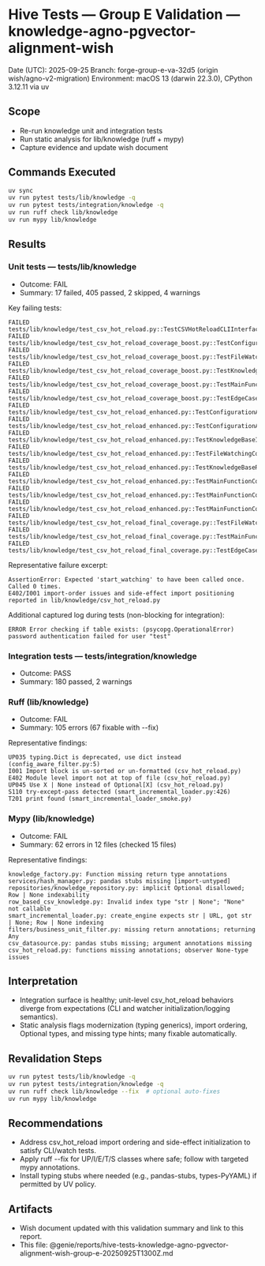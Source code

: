 # Hive Tests — Group E Validation — knowledge-agno-pgvector-alignment-wish

Date (UTC): 2025-09-25
Branch: forge-group-e-va-32d5 (origin wish/agno-v2-migration)
Environment: macOS 13 (darwin 22.3.0), CPython 3.12.11 via uv

## Scope
- Re-run knowledge unit and integration tests
- Run static analysis for lib/knowledge (ruff + mypy)
- Capture evidence and update wish document

## Commands Executed
```bash
uv sync
uv run pytest tests/lib/knowledge -q
uv run pytest tests/integration/knowledge -q
uv run ruff check lib/knowledge
uv run mypy lib/knowledge
```

## Results

### Unit tests — tests/lib/knowledge
- Outcome: FAIL
- Summary: 17 failed, 405 passed, 2 skipped, 4 warnings

Key failing tests:
```
FAILED tests/lib/knowledge/test_csv_hot_reload.py::TestCSVHotReloadCLIInterface::test_main_start_watching_command
FAILED tests/lib/knowledge/test_csv_hot_reload_coverage_boost.py::TestConfigurationAndInitialization::test_config_loading_success_with_logging
FAILED tests/lib/knowledge/test_csv_hot_reload_coverage_boost.py::TestFileWatchingFunctionality::test_start_watching_complete_flow
FAILED tests/lib/knowledge/test_csv_hot_reload_coverage_boost.py::TestKnowledgeBaseReloading::test_reload_success_flow
FAILED tests/lib/knowledge/test_csv_hot_reload_coverage_boost.py::TestMainFunctionCLI::test_main_status_flag
FAILED tests/lib/knowledge/test_csv_hot_reload_coverage_boost.py::TestEdgeCasesAndErrorHandling::test_path_variations
FAILED tests/lib/knowledge/test_csv_hot_reload_enhanced.py::TestConfigurationAndInitialization::test_config_loading_fallback_scenario
FAILED tests/lib/knowledge/test_csv_hot_reload_enhanced.py::TestConfigurationAndInitialization::test_config_loading_success_path
FAILED tests/lib/knowledge/test_csv_hot_reload_enhanced.py::TestKnowledgeBaseInitializationCoverage::test_embedder_config_loading_fallback
FAILED tests/lib/knowledge/test_csv_hot_reload_enhanced.py::TestFileWatchingCoverageEnhancement::test_start_watching_success_path
FAILED tests/lib/knowledge/test_csv_hot_reload_enhanced.py::TestKnowledgeBaseReloadingCoverage::test_reload_knowledge_base_success_path
FAILED tests/lib/knowledge/test_csv_hot_reload_enhanced.py::TestMainFunctionCoverage::test_main_argument_parser_setup
FAILED tests/lib/knowledge/test_csv_hot_reload_enhanced.py::TestMainFunctionCoverage::test_main_status_flag_handling
FAILED tests/lib/knowledge/test_csv_hot_reload_enhanced.py::TestMainFunctionCoverage::test_main_default_start_watching
FAILED tests/lib/knowledge/test_csv_hot_reload_final_coverage.py::TestFileWatchingImplementationDetails::test_start_watching_internal_implementation
FAILED tests/lib/knowledge/test_csv_hot_reload_final_coverage.py::TestMainFunctionCLIHandling::test_main_status_branch_execution
FAILED tests/lib/knowledge/test_csv_hot_reload_final_coverage.py::TestEdgeCaseAndIntegrationCoverage::test_manager_initialization_with_absolute_path
```

Representative failure excerpt:
```text
AssertionError: Expected 'start_watching' to have been called once. Called 0 times.
E402/I001 import-order issues and side-effect import positioning reported in lib/knowledge/csv_hot_reload.py
```

Additional captured log during tests (non-blocking for integration):
```text
ERROR Error checking if table exists: (psycopg.OperationalError) password authentication failed for user "test"
```

### Integration tests — tests/integration/knowledge
- Outcome: PASS
- Summary: 180 passed, 2 warnings

### Ruff (lib/knowledge)
- Outcome: FAIL
- Summary: 105 errors (67 fixable with --fix)

Representative findings:
```text
UP035 typing.Dict is deprecated, use dict instead (config_aware_filter.py:5)
I001 Import block is un-sorted or un-formatted (csv_hot_reload.py)
E402 Module level import not at top of file (csv_hot_reload.py)
UP045 Use X | None instead of Optional[X] (csv_hot_reload.py)
S110 try-except-pass detected (smart_incremental_loader.py:426)
T201 print found (smart_incremental_loader_smoke.py)
```

### Mypy (lib/knowledge)
- Outcome: FAIL
- Summary: 62 errors in 12 files (checked 15 files)

Representative findings:
```text
knowledge_factory.py: Function missing return type annotations
services/hash_manager.py: pandas stubs missing [import-untyped]
repositories/knowledge_repository.py: implicit Optional disallowed; Row | None indexability
row_based_csv_knowledge.py: Invalid index type "str | None"; "None" not callable
smart_incremental_loader.py: create_engine expects str | URL, got str | None; Row | None indexing
filters/business_unit_filter.py: missing return annotations; returning Any
csv_datasource.py: pandas stubs missing; argument annotations missing
csv_hot_reload.py: functions missing annotations; observer None-type issues
```

## Interpretation
- Integration surface is healthy; unit-level csv_hot_reload behaviors diverge from expectations (CLI and watcher initialization/logging semantics).
- Static analysis flags modernization (typing generics), import ordering, Optional types, and missing type hints; many fixable automatically.

## Revalidation Steps
```bash
uv run pytest tests/lib/knowledge -q
uv run pytest tests/integration/knowledge -q
uv run ruff check lib/knowledge --fix  # optional auto-fixes
uv run mypy lib/knowledge
```

## Recommendations
- Address csv_hot_reload import ordering and side-effect initialization to satisfy CLI/watch tests.
- Apply ruff --fix for UP/I/E/T/S classes where safe; follow with targeted mypy annotations.
- Install typing stubs where needed (e.g., pandas-stubs, types-PyYAML) if permitted by UV policy.

## Artifacts
- Wish document updated with this validation summary and link to this report.
- This file: @genie/reports/hive-tests-knowledge-agno-pgvector-alignment-wish-group-e-20250925T1300Z.md
